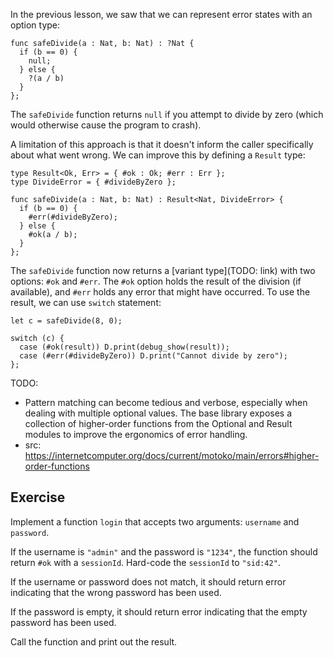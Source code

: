 In the previous lesson, we saw that we can represent error states with an option type:

```motoko
func safeDivide(a : Nat, b: Nat) : ?Nat {
  if (b == 0) {
    null;
  } else {
    ?(a / b)
  }
};
```

The `safeDivide` function returns `null` if you attempt to divide by zero (which would otherwise
cause the program to crash).

A limitation of this approach is that it doesn't inform the caller specifically about what went
wrong. We can improve this by defining a `Result` type:

```motoko
type Result<Ok, Err> = { #ok : Ok; #err : Err };
type DivideError = { #divideByZero };

func safeDivide(a : Nat, b: Nat) : Result<Nat, DivideError> {
  if (b == 0) {
    #err(#divideByZero);
  } else {
    #ok(a / b);
  }
};
```

The `safeDivide` function now returns a [variant type](TODO: link) with two options: `#ok` and `#err`. The `#ok` option
holds the result of the division (if available), and `#err` holds any error that might have occurred.
To use the result, we can use `switch` statement:

```motoko
let c = safeDivide(8, 0);

switch (c) {
  case (#ok(result)) D.print(debug_show(result));
  case (#err(#divideByZero)) D.print("Cannot divide by zero");
};
```

TODO:

- Pattern matching can become tedious and verbose, especially when dealing with multiple optional values. The base library exposes a collection of higher-order functions from the Optional and Result modules to improve the ergonomics of error handling.
- src: https://internetcomputer.org/docs/current/motoko/main/errors#higher-order-functions

## Exercise

Implement a function `login` that accepts two arguments: `username` and `password`.

If the username is `"admin"` and the password is `"1234"`, the function should return `#ok` with a
`sessionId`. Hard-code the `sessionId` to `"sid:42"`.

If the username or password does not match, it should return error indicating that the wrong password
has been used.

If the password is empty, it should return error indicating that the empty password
has been used.

Call the function and print out the result.
